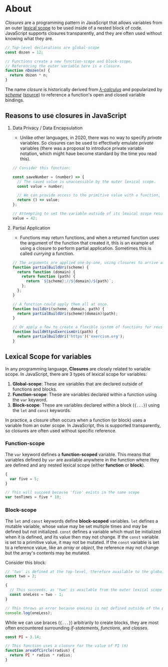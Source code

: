 # About

_Closures_ are a programming pattern in JavaScript that allows variables from an outer [lexical scope][wiki-lexical-scope] to be used inside of a nested block of code. JavaScript supports closures transparently, and they are often used without knowing what they are.

```javascript
// Top-level declarations are global-scope
const dozen = 12;

// Functions create a new function-scope and block-scope.
// Referencing the outer variable here is a closure.
function nDozen(n) {
  return dozen * n;
}
```

The name _closure_ is historically derived from [_λ-calculus_][wiki-lambda-calculus] and popularized by [_scheme_][wiki-scheme] ([source][wiki-closure]) to reference a function's open and closed variable bindings.

## Reasons to use closures in JavaScript

1. Data Privacy / Data Encapsulation

   - Unlike other languages, in 2020, there was no way to specify _private_ variables. So closures can be used to effectively emulate _private_ variables (there was a proposal to introduce private variable notation, which might have become standard by the time you read this).

   ```javascript
   // Consider this function:

   const saveNumber = (number) => {
     // The saved value is unaccessible by the outer lexical scope.
     const value = number;

     // We can provide access to the primitive value with a function, but the original will never change
     return () => value;
   };

   // Attempting to set the variable outside of its lexical scope results in an error
   value = 42;
   ```

2. Partial Application

   - Functions may return functions, and when a returned function uses the argument of the function that created it, this is an example of using a closure to perform partial application. Sometimes this is called _currying_ a function.

   ```javascript
   // The arguments are applied one-by-one, using closures to arrive at the final result
   function partialBuildUri(scheme) {
     return function (domain) {
       return function (path) {
         return `${scheme}://${domain}/${path}`;
       };
     };
   }

   // A function could apply them all at once.
   function buildUri(scheme, domain, path) {
     return partialBuildUri(scheme)(domain)(path);
   }

   // Or apply a few to create a flexible system of functions for reuse.
   function buildHttpsExercismUri(path) {
     return partialBuildUri('https')('exercism.org');
   }
   ```

## Lexical Scope for variables

In any programming language, **Closures** are closely related to variable scope. In JavaScript, there are 3 types of lexical scope for variables:

1. **Global-scope**: These are variables that are declared outside of functions and blocks.
1. **Function-scope**: These are variables declared within a function using the `var` keyword.
1. **Block-scope**: These are variables declared within a block (`{...}`) using the `let` and `const` keywords.

In practice, a closure often occurs when a function (or block) uses a variable from an outer scope. In JavaScript, this is supported transparently, so closures are often used without specific reference.

### Function-scope

The `var` keyword defines a **function-scoped** variable. This means that variables defined by `var` are available anywhere in the function where they are defined and any nested lexical scope (either **function** or **block**).

```javascript
{
  var five = 5;
}

// This will succeed because 'five' exists in the same scope
var tenTimes = five * 10;
```

### Block-scope

The `let` and `const` keywords define **block-scoped** variables. `let` defines a mutable variable, whose value may be set multiple times and may be defined but not initialized. `const` defines a variable which must be initialized when it is defined, and its value then may not change. If the `const` variable is set to a primitive value, it may not be mutated. If the `const` variable is set to a reference value, like an _array_ or _object_, the reference may not change but the array's contents may be mutated.

Consider this block:

```javascript
// 'two' is defined at the top-level, therefore available to the global-scope
const two = 2;

{
  // This succeeds, as 'two' is available from the outer lexical scope
  const oneLess = two - 1;
}

// This throws an error because oneLess is not defined outside of the previous inner lexical scope
console.log(oneLess);
```

While we can use braces (`{...}`) arbitrarily to create blocks, they are most often encountered surrounding _if-statements_, _functions_, and _classes_.

```javascript
const PI = 3.14;

// This function uses a closure for the value of PI (π)
function areaOfCircle(radius) {
  return PI * radius * radius;
}
```

[wiki-lexical-scope]: https://en.wikipedia.org/wiki/Scope_(computer_science)#Lexical_scoping
[what-the-fork-is-a-closure]: https://whatthefork.is/closure
[wiki-lambda-calculus]: https://en.wikipedia.org/wiki/%CE%9B-calculus
[wiki-scheme]: https://en.wikipedia.org/wiki/Scheme_(programming_language)
[wiki-closure]: https://en.wikipedia.org/wiki/Closure_(computer_programming)
